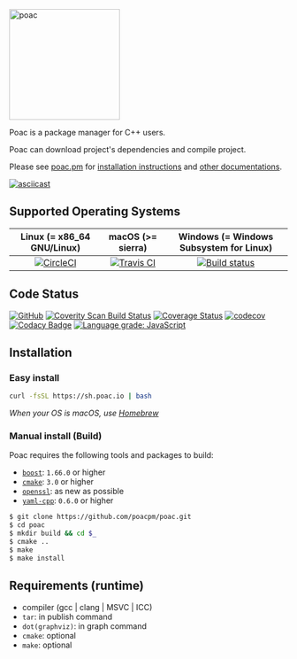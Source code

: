 <img alt="poac" src="https://raw.githubusercontent.com/poacpm/designs/master/images/logo.png" width="200px">


Poac is a package manager for C++ users.

Poac can download project's dependencies and compile project.

Please see [poac.pm](https://poac.io) for [installation instructions](https://poacpm.github.io/poac/en/getting-started/installation.html) and [other documentations](https://docs.poac.io).


[![asciicast](https://asciinema.org/a/QwgRXsyeMYk62vwuZ6X6DZvcC.png)](https://asciinema.org/a/QwgRXsyeMYk62vwuZ6X6DZvcC)

## Supported Operating Systems
| Linux (= x86_64 GNU/Linux) | macOS (>= sierra) | Windows (= Windows Subsystem for Linux) |
|:---:|:---:|:---:|
|[![CircleCI](https://circleci.com/gh/poacpm/poac.svg?style=shield)](https://circleci.com/gh/poacpm/poac)|[![Travis CI](https://travis-ci.com/poacpm/poac.svg?branch=master)](https://travis-ci.com/poacpm/poac)|[![Build status](https://ci.appveyor.com/api/projects/status/6r7d0526he3nsq7l/branch/master?svg=true)](https://ci.appveyor.com/project/matken11235/poac/branch/master)|

## Code Status
[![GitHub](https://img.shields.io/github/license/poacpm/poac.svg)](https://github.com/awslabs/aws-c-common/blob/master/LICENSE)
[![Coverity Scan Build Status](https://scan.coverity.com/projects/17677/badge.svg)](https://scan.coverity.com/projects/poacpm-poac)
[![Coverage Status](https://coveralls.io/repos/github/poacpm/poac/badge.svg?branch=master)](https://coveralls.io/github/poacpm/poac?branch=master)
[![codecov](https://codecov.io/gh/poacpm/poac/branch/master/graph/badge.svg)](https://codecov.io/gh/poacpm/poac)
[![Codacy Badge](https://api.codacy.com/project/badge/Grade/4179a24c6e514bc0b3344f80bf64a40d)](https://app.codacy.com/app/matken11235/poac?utm_source=github.com&utm_medium=referral&utm_content=poacpm/poac&utm_campaign=Badge_Grade_Settings)
[![Language grade: JavaScript](https://img.shields.io/lgtm/grade/javascript/g/poacpm/poac.svg?logo=lgtm&logoWidth=18)](https://lgtm.com/projects/g/poacpm/poac/context:javascript)

## Installation
### Easy install
```bash
curl -fsSL https://sh.poac.io | bash
```
*When your OS is macOS, use [Homebrew](https://github.com/Homebrew/brew)*

### Manual install (Build)
Poac requires the following tools and packages to build:
* [`boost`](https://github.com/boostorg): `1.66.0` or higher
* [`cmake`](https://github.com/Kitware/CMake): `3.0` or higher
* [`openssl`](https://github.com/openssl/openssl): as new as possible
* [`yaml-cpp`](https://github.com/jbeder/yaml-cpp): `0.6.0` or higher

```bash
$ git clone https://github.com/poacpm/poac.git
$ cd poac
$ mkdir build && cd $_
$ cmake ..
$ make
$ make install
```

<!--
If poac is already installed, you can build using poac:
```bash
$ poac build
```
-->

## Requirements (runtime)
* compiler (gcc | clang | MSVC | ICC)
* `tar`: in publish command
* `dot(graphviz)`: in graph command
* `cmake`: optional
* `make`: optional

<!--
## Contribution
Please see [CONTRIBUTING.md](.github/CONTRIBUTING.md)
-->

